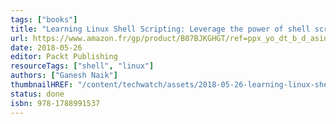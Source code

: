 ```yaml
---
tags: ["books"]
title: "Learning Linux Shell Scripting: Leverage the power of shell scripts to solve real-world problems"
url: https://www.amazon.fr/gp/product/B07BJKGHGT/ref=ppx_yo_dt_b_d_asin_image_o03?ie=UTF8&psc=1
date: 2018-05-26
editor: Packt Publishing
resourceTags: ["shell", "linux"]
authors: ["Ganesh Naik"]
thumbnailHREF: "/content/techwatch/assets/2018-05-26-learning-linux-shell-scripting.jpg"
status: done
isbn: 978-1788991537
---
```

